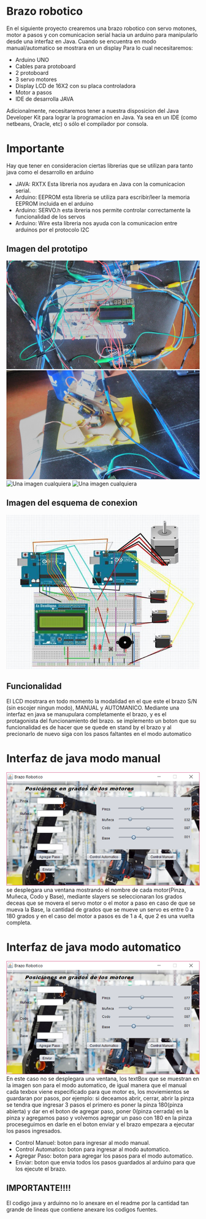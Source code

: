 # Brazo robotico
  En el siguiente proyecto  crearemos una brazo robotico con servo motones, motor a pasos y con comunicacion serial hacia
un arduino para manipularlo desde una interfaz en Java.
  Cuando se encuentra en modo manual/automatico se mostrara en un display
  Para lo cual necesitaremos:

* Arduino UNO
* Cables para protoboard
* 2 protoboard
* 3 servo motores
* Display LCD de 16X2 con su placa controladora
* Motor a pasos
* IDE de desarrolla JAVA

Adicionalmente, necesitaremos tener a nuestra disposicion del Java Developer Kit para lograr la programacion en Java.
Ya sea en un IDE (como netbeans, Oracle, etc) o sólo el compilador por consola.

# Importante
Hay que tener en consideracion ciertas librerias que se utilizan para tanto java como el desarrollo en arduino
* JAVA: RXTX Esta libreria nos ayudara en Java con la comunicacion serial.
* Arduino: EEPROM esta libreria se utiliza para escribir/leer la memoria EEPROM incluida en el arduino
* Arduino: SERVO.h esta ibreria nos permite controlar correctamente la funcionalidad de los servos
* Arduino: Wire esta libreria nos ayuda con la comunicacion entre arduinos por el protocolo I2C

## Imagen del prototipo
![Una imagen cualquiera](Evidencia1.jpg "Evidencia")
![Una imagen cualquiera](Evidencia2.jpg "Evidencia")
![Una imagen cualquiera](Evidencia3.jpg "Evidencia")
![Una imagen cualquiera](java.jpg "Evidencia")

## Imagen del esquema de conexion
![Una imagen cualquiera](LCD.jpg "Esquema")

## Funcionalidad
El LCD mostrara en todo momento la modalidad en el que este el brazo S/N (sin escojer ningun modo), MANUAL y AUTOMANICO.
Mediante una interfaz en java se manupulara completamente el brazo, y es el protagonista del funcionamiento del brazo.
se implemento un boton que su funcionalidad es de hacer que se quede en stand by el brazo y al precionarlo de nuevo siga 
con los pasos faltantes en el modo automatico
# Interfaz de java modo manual
![Una imagen cualquiera](manual.png "Evidencia")
se desplegara una ventana mostrando el nombre de cada motor(Pinza, Muñeca, Codo y Base), mediante slayers se seleccionaran
los grados deceas que se movera el servo motor o el motor a paso en caso de que se mueva la Base, la cantidad de grados que se mueve un servo es entre 0 a 180 grados y en el caso del motor a pasos es de 1 a 4, que 2 es una vuelta completa.
# Interfaz de java modo automatico
![Una imagen cualquiera](automatico.png "Evidencia")
En este caso no se desplegara una ventana, los textBox que se muestran en la imagen son para el modo automatico, de igual
manera que el manual cada texbox viene especificado para que motor es, los moviemientos se guardaran por pasos, por 
ejemplo: si deceamos abrir, cerrar, abrir la pinza se tendra que ingresar 3 pasos el primero es poner la pinza 180(pinza abierta) 
y dar en el boton de agregar paso, poner 0(pinza cerrada) en la pinza y agregamos paso y volvemos agregar un paso con 180 en la pinza
proceseguimos en darle en el boton enviar y el brazo empezara a ejecutar los pasos ingresados.
* Control Manuel: boton para ingresar al modo manual.
* Control Automatico: boton para ingresar al modo automatico.
* Agregar Paso: boton para agregar los pasos para el modo automatico.
* Enviar: boton que envia todos los pasos guardados al arduino para que los ejecute el brazo.

## IMPORTANTE!!!!
El  codigo java y arduinno no lo anexare en el readme por la cantidad tan grande de lineas que contiene anexare los codigos fuentes.




